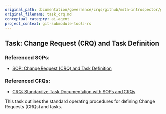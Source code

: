 ```yaml
---
original_path: documentation/governance/crqs/github/meta-introspector/git-submodule-tools-rs/prompts/task_crq.md
original_filename: task_crq.md
conceptual_category: ai-agent
project_context: git-submodule-tools-rs
---
```


## Task: Change Request (CRQ) and Task Definition

### Referenced SOPs:
*   [SOP: Change Request (CRQ) and Task Definition](docs/sop_crq_and_task_definition.md)

### Referenced CRQs:
*   [CRQ: Standardize Task Documentation with SOPs and CRQs](CRQ_Standardize_Task_Documentation_with_SOPs_and_CRQs.md)

This task outlines the standard operating procedures for defining Change Requests (CRQs) and tasks.